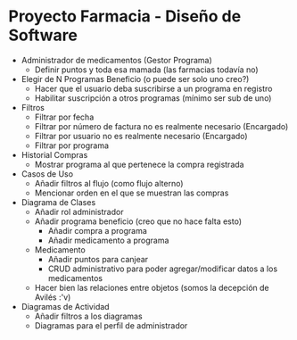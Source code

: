 # Proyecto Farmacia - Diseño de Software

- Administrador de medicamentos (Gestor Programa)
  - Definir puntos y toda esa mamada (las farmacias todavía no)
- Elegir de N Programas Beneficio (o puede ser solo uno creo?)
  - Hacer que el usuario deba suscribirse a un programa en registro
  - Habilitar suscripción a otros programas (mínimo ser sub de uno)
- Filtros
  - Filtrar por fecha
  - Filtrar por número de factura no es realmente necesario (Encargado)
  - Filtrar por usuario no es realmente necesario (Encargado)
  - Filtrar por programa
- Historial Compras
  - Mostrar programa al que pertenece la compra registrada
- Casos de Uso
  - Añadir filtros al flujo (como flujo alterno)
  - Mencionar orden en el que se muestran las compras
- Diagrama de Clases
  - Añadir rol administrador
  - Añadir programa beneficio (creo que no hace falta esto)
    - Añadir compra a programa
    - Añadir medicamento a programa
  - Medicamento
    - Añadir puntos para canjear
    - CRUD administrativo para poder agregar/modificar datos a los medicamentos
  - Hacer bien las relaciones entre objetos (somos la decepción de Avilés :'v)
- Diagramas de Actividad
  - Añadir filtros a los diagramas
  - Diagramas para el perfil de administrador